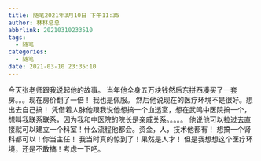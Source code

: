 ```yaml
---
title: 随笔2021年3月10日 下午11:35
author: 林林总总
abbrlink: 20210310233510
tags:
  - 随笔
categories:
  - 随笔
date: 2021-03-10 23:35:10
---
```

今天张老师跟我说起他的故事。
当年他全身五万块钱然后东拼西凑买了一套房。。。现在房价翻了一倍！
我也是佩服。
然后他说现在的医疗环境不是很好。想出去自己搞！
凭借着人脉他跟我说他想搞一个血透室，想在武鸣中医院搞一个，想叫我联系联系，因为我和中医院的院长是亲戚关系。。。。。
他说他可以拉过去直接就可以建立一个科室！什么流程他都会。资金，人，技术他都有！
想搞一个肾科都可以！你当主任！
我当时真的惊到了！果然是人才！
但是我想想这个医疗环境，还是不敢搞！考虑一下吧。